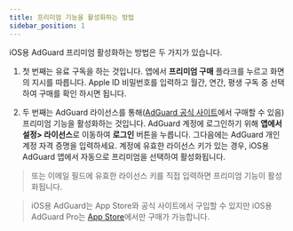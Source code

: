 ```yaml
---
title: 프리미엄 기능을 활성화하는 방법
sidebar_position: 1
---
```


iOS용 AdGuard 프리미엄 활성화하는 방법은 두 가지가 있습니다.

1) 첫 번째는 유료 구독을 하는 것입니다. 앱에서 **프리미엄 구매** 플라크를 누르고 화면의 지시를 따릅니다. Apple ID 비밀번호를 입력하고 월간, 연간, 평생 구독 중 선택하여 구매를 확인 하시면 됩니다.

2) 두 번째는 AdGuard 라이선스를 통해([AdGuard 공식 사이트](https://adguard.com/en/license.html)에서 구매할 수 있음) 프리미엄 기능을 활성화하는 것입니다. AdGuard 계정에 로그인하기 위해 **앱에서 설정> 라이선스**로 이동하여 **로그인** 버튼을 누릅니다. 그다음에는 AdGuard 개인 계정 자격 증명을 입력하세요. 계정에 유효한 라이선스 키가 있는 경우, iOS용 AdGuard 앱에서 자동으로 프리미엄을 선택하여 활성화됩니다.

> 또는 이메일 필드에 유효한 라이선스 키를 직접 입력하면 프리미엄 기능이 활성화됩니다.

> iOS용 AdGuard는 App Store와 공식 사이트에서 구입할 수 있지만 iOS용 AdGuard Pro는 [App Store](https://apps.apple.com/app/adguard-pro-adblock-privacy/id1126386264)에서만 구매가 가능합니다.